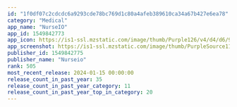 ```yaml
---
id: "1f0df07c2cdcdc6a9293cde78bc769d1c80a4afeb389610ca34a67b427e6ea78"
category: "Medical"
app_name: "NurseIO"
app_id: 1549842773
app_icon: https://is1-ssl.mzstatic.com/image/thumb/Purple126/v4/d4/d6/9b/d4d69b2d-cc40-6e0d-9870-d0afbbae61f8/AppIcon-0-0-1x_U007emarketing-0-0-0-7-0-0-sRGB-0-0-0-GLES2_U002c0-512MB-85-220-0-0.png/1024x1024bb.png
app_screenshot: https://is1-ssl.mzstatic.com/image/thumb/PurpleSource116/v4/b0/8a/1e/b08a1e02-266a-e99e-373b-866c52db484c/93d71a8d-806c-44cf-995b-4f40c66ad5c8_E_01.jpg/1242x2688bb.png
publisher_id: 1549842775
publisher_name: "Nurseio"
rank: 505
most_recent_release: 2024-01-15 00:00:00
release_count_in_past_year: 35
release_count_in_past_year_category: 11
release_count_in_past_year_top_in_category: 20
---
```

